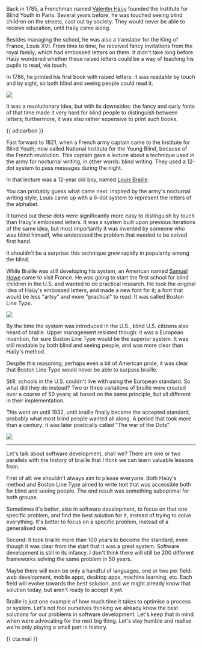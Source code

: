 Back in 1785, a Frenchman named [Valentin Haüy](*https://en.wikipedia.org/wiki/Valentin_Ha%C3%BCy) founded the Institute for Blind Youth in Paris. Several years before, he was touched seeing blind children on the streets, cast out by society. They would never be able to receive education, until Haüy came along.

Besides managing the school, he was also a translator for the King of France, Louis XVI. From time to time, he received fancy invitations from the royal family, which had embossed letters on them. It didn't take long before Haüy wondered whether these raised letters could be a way of teaching his pupils to read, via touch.

In 1786, he printed his first book with raised letters: it was readable by touch and by sight, so both blind and seeing people could read it.

![](/resources/img/blog/braille/hauy.jpg)

It was a revolutionary idea, but with its downsides: the fancy and curly fonts of that time made it very hard for blind people to distinguish between letters; furthermore, it was also rather expensive to print such books.


{{ ad:carbon }}

Fast forward to 1821, when a French army captain came to the Institute for Blind Youth; now called National Institute for the Young Blind, because of the French revolution. This captain gave a lecture about a technique used in the army for nocturnal writing, in other words: blind writing. They used a 12-dot system to pass messages during the night.

In that lecture was a 12-year old boy, named [Louis Braille](*https://en.wikipedia.org/wiki/Louis_Braille).

You can probably guess what came next: inspired by the army's nocturnal writing style, Louis came up with a 6-dot system to represent the letters of the alphabet. 

It turned out these dots were significantly more easy to distinguish by touch than Haüy's embossed letters. 
It was a system built upon previous iterations of the same idea, but most importantly it was invented by someone who was blind himself, who understood the problem that needed to be solved first hand.

It shouldn't be a surprise: this technique grew rapidly in popularity among the blind.

While Braille was still developing his system, an American named [Samuel Howe](*https://en.wikipedia.org/wiki/Samuel_Gridley_Howe) came to visit France. He was going to start the first school for blind children in the U.S. and wanted to do practical research. He took the original idea of Haüy's embossed letters, and made a new font for it; a font that would be less "artsy" and more "practical" to read. It was called Boston Line Type. 

![](/resources/img/blog/braille/boston.jpg)

By the time the system was introduced in the U.S., blind U.S. citizens also heard of braille. Upper management resisted though: it was a European invention, for sure Boston Line Type would be the superior system. It was still readable by both blind and seeing people, and was more clear than Haüy's method.

Despite this reasoning, perhaps even a bit of American pride, it was clear that Boston Line Type would never be able to surpass braille.

Still, schools in the U.S. couldn't live with using the European standard. So what did they do instead? Two or three variations of braille were created over a course of 50 years; all based on the same principle, but all different in their implementation.

This went on until 1932, until braille finally became the accepted standard, probably what most blind people wanted all along. A period that took more than a century; it was later poetically called "The war of the Dots".

![](/resources/img/blog/braille/braille.png)

---

Let's talk about software development, shall we? There are one or two parallels with the history of braille that I think we can learn valuable lessons from.

First of all: we shouldn't always aim to please everyone. Both Haüy's method and Boston Line Type aimed to write text that was accessible both for blind and seeing people. The end result was something suboptimal for both groups.

Sometimes it's better, also in software development, to focus on that one specific problem, and find the best solution for it, instead of trying to solve everything. It's better to focus on a specific problem, instead of a generalised one.

Second: it took braille more than 100 years to become the standard, even though it was clear from the start that it was a great system. Software development is still in its infancy. I don't think there will still be 200 different frameworks solving the same problem in 50 years. 

Maybe there will even be only a handful of languages, one or two per field: web development, mobile apps, desktop apps, machine learning, etc. Each field will evolve towards the best solution, and we might already know that solution today, but aren't ready to accept it yet.

Braille is just one example of how much time it takes to optimise a process or system. Let's not fool ourselves thinking we already know the best solutions for our problems in software development. Let's keep that in mind when were advocating for the next big thing. Let's stay humble and realise we're only playing a small part in history.

{{ cta:mail }}
